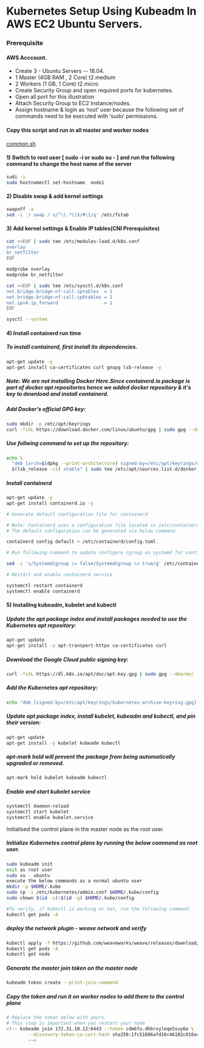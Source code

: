 # Kubernetes Setup Using Kubeadm In AWS EC2 Ubuntu Servers.

### Prerequisite
#### AWS Acccount.
- Create 3 - Ubuntu Servers -- 18.04.
- 1 Master (4GB RAM , 2 Core) t2.medium
- 2 Workers (1 GB, 1 Core) t2.micro
- Create Security Group and open required ports for kubernetes.
- Open all port for this illustration
- Attach Security Group to EC2 Instance/nodes.
- Assign hostname & login as ‘root’ user because the following set of commands need to be executed with ‘sudo’ permissions.


#### Copy this script and run in all master and worker nodes
[common.sh](./common.sh)

#### 1) Switch to root user [ sudo -i or sudo su - ] and run the following command to change the host name of the server
```sh
sudi -i
sudo hostnamectl set-hostname  node1
```
#### 2) Disable swap & add kernel settings
```sh
swapoff -a
sed -i '/ swap / s/^\(.*\)$/#\1/g' /etc/fstab
```
#### 3) Add  kernel settings & Enable IP tables(CNI Prerequisites)
```sh
cat <<EOF | sudo tee /etc/modules-load.d/k8s.conf
overlay
br_netfilter
EOF

modprobe overlay
modprobe br_netfilter

cat <<EOF | sudo tee /etc/sysctl.d/k8s.conf
net.bridge.bridge-nf-call-iptables  = 1
net.bridge.bridge-nf-call-ip6tables = 1
net.ipv4.ip_forward                 = 1
EOF

sysctl --system
```
#### 4) Install containerd run time

##### To install containerd, first install its dependencies.
```sh
apt-get update -y
apt-get install ca-certificates curl gnupg lsb-release -y
```
##### Note: We are not installing Docker Here.Since containerd.io package is part of docker apt repositories hence we added docker repository & it's key to download and install containerd.

##### Add Docker’s official GPG key:
```sh
sudo mkdir -p /etc/apt/keyrings
curl -fsSL https://download.docker.com/linux/ubuntu/gpg | sudo gpg --dearmor -o /etc/apt/keyrings/docker.gpg
```
##### Use follwing command to set up the repository:
```sh
echo \
  "deb [arch=$(dpkg --print-architecture) signed-by=/etc/apt/keyrings/docker.gpg] https://download.docker.com/linux/ubuntu \
  $(lsb_release -cs) stable" | sudo tee /etc/apt/sources.list.d/docker.list > /dev/null
```
##### Install containerd
```sh
apt-get update -y
apt-get install containerd.io -y

# Generate default configuration file for containerd

# Note: Containerd uses a configuration file located in /etc/containerd/config.toml for specifying daemon level options.
# The default configuration can be generated via below command.

containerd config default > /etc/containerd/config.toml

# Run following command to update configure cgroup as systemd for contianerd.

sed -i 's/SystemdCgroup \= false/SystemdCgroup \= true/g' /etc/containerd/config.toml

# Restart and enable containerd service

systemctl restart containerd
systemctl enable containerd
```
#### 5) Installing kubeadm, kubelet and kubectl

##### Update the apt package index and install packages needed to use the Kubernetes apt repository:
```sh
apt-get update
apt-get install -y apt-transport-https ca-certificates curl
```
##### Download the Google Cloud public signing key:
```sh
curl -fsSL https://dl.k8s.io/apt/doc/apt-key.gpg | sudo gpg --dearmor -o /etc/apt/keyrings/kubernetes-archive-keyring.gpg
```
##### Add the Kubernetes apt repository:
```sh
echo "deb [signed-by=/etc/apt/keyrings/kubernetes-archive-keyring.gpg] https://apt.kubernetes.io/ kubernetes-xenial main" | sudo tee /etc/apt/sources.list.d/kubernetes.list
```
##### Update apt package index, install kubelet, kubeadm and kubectl, and pin their version:
```sh
apt-get update
apt-get install -y kubelet kubeadm kubectl
```
##### apt-mark hold will prevent the package from being automatically upgraded or removed.
```sh
apt-mark hold kubelet kubeadm kubectl
```
##### Enable and start kubelet service
```sh
systemctl daemon-reload
systemctl start kubelet
systemctl enable kubelet.service
```
Initialised the control plane in the master node as the root user.

##### Initialize Kubernetes control plane by running the below commond as root user.
```sh
sudo kubeadm init
exit as root user
sudo su - ubuntu
execute the below commands as a normal ubuntu user
mkdir -p $HOME/.kube
sudo cp -i /etc/kubernetes/admin.conf $HOME/.kube/config
sudo chown $(id -u):$(id -g) $HOME/.kube/config
```
```sh
#To verify, if kubectl is working or not, run the following command.
kubectl get pods -A
```
##### deploy the network plugin - weave network and verify
```sh
kubectl apply -f https://github.com/weaveworks/weave/releases/download/v2.8.1/weave-daemonset-k8s.yaml
kubectl get pods -A
kubectl get node
```     
##### Generate the master join token on the master node
```sh
kubeadm token create --print-join-command
```
##### Copy the token and run it on worker nodes to add them to the control plane
```sh
# Replace the token below with yours. 
# This step is important when you restart your node
<!-- kubeadm join 172.31.10.12:6443 --token cdm6fo.dhbrxyleqe5suy6e \
        --discovery-token-ca-cert-hash sha256:1fc51686afd16c46102c018acb71ef9537c1226e331840e7d401630b96298e7d
        -->
```
